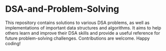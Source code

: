# DSA-and-Problem-Solving

This repository contains solutions to various DSA problems, as well as implementations of important data structures and algorithms. It aims to help others learn and improve their DSA skills and provide a useful reference for future problem-solving challenges. Contributions are welcome. Happy coding!
